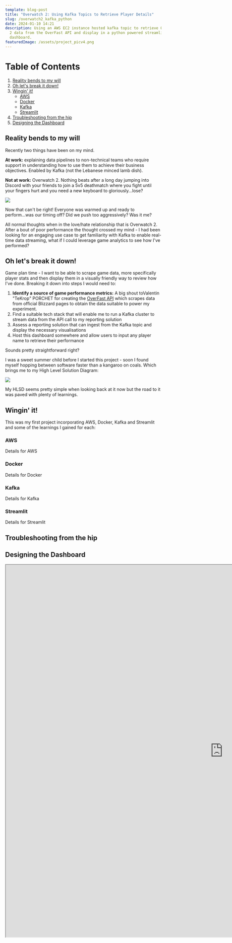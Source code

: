 ```yaml
---
template: blog-post
title: "Overwatch 2: Using Kafka Topics to Retrieve Player Details"
slug: /overwatch2_kafka_python
date: 2024-01-10 14:21
description: Using an AWS EC2 instance hosted kafka topic to retrieve Overwatch
  2 data from the OverFast API and display in a python powered streamlit
  dashboard.
featuredImage: /assets/project_picv4.png
---
```

<!DOCTYPE html>

<html>
<head>
	<title>Table of Contents</title>
</head>
<body>
	<h1>Table of Contents</h1>
	<ol>
		<!-- Link to section 1: Reality bends to my will -->
		<li><a href="#section1">Reality bends to my will</a></li>
		<!-- Link to section 2: Oh let's break it down! -->
		<li><a href="#section2">Oh let's break it down!</a></li>
		<!-- Link to section 3: Wingin' it! -->
		<li>
            <a href="#section3">Wingin' it!</a>
            <ul>
                <!-- Subheadings under section 3 -->
                <li><a href="#section3Sub1">AWS</a></li>
                <li><a href="#section3Sub2">Docker</a></li>
                <li><a href="#section3Sub3">Kafka</a></li>
                <li><a href="#section3Sub4">Streamlit</a></li>
            </ul>
        </li>
		<!-- Link to section 4: Troubleshooting from the hip -->
		<li><a href="#section4">Troubleshooting from the hip</a></li>
		<!-- Link to section 5: Designing the Dashboard -->
		<li><a href="#section5">Designing the Dashboard</a></li>
	</ol>            

<!--StartFragment-->

<!-- Section 1: Reality bends to my will --> 

<h2 id="section1">Reality bends to my will</h2> 

<p>

Recently two things have been on my mind.

**A﻿t work:** explaining data pipelines to non-technical teams who require support in understanding how to use them to achieve their business objectives. Enabled by Kafka (not the Lebanese minced lamb dish).

**N﻿ot at work:** Overwatch 2. Nothing beats after a long day jumping into Discord with your friends to join a 5v5 deathmatch where you fight until your fingers hurt and you need a new keyboard to gloriously...lose?

![](/assets/screenshot-2024-03-14-205258.png)

N﻿ow that can't be right! Everyone was warmed up and ready to perform...was our timing off? Did we push too aggressively? Was it me?

A﻿ll normal thoughts when in the love/hate relationship that is Overwatch 2. After a bout of poor performance the thought crossed my mind - I had been looking for an engaging use case to get familiarity with Kafka to enable real-time data streaming, what if I could leverage game analytics to see how I've performed?

</p> 

<!--StartFragment-->

<!-- Section 2: Oh let's break it down! --> 

<h2 id="section2">Oh let's break it down!</h2> 

<p>

G﻿ame plan time - I want to be able to scrape game data, more specifically player stats and then display them in a visually friendly way to review how I've done. Breaking it down into steps I would need to:

1. **Identify a source of game performance metrics:** A big shout toValentin "TeKrop" PORCHET for creating the [OverFast API](https://overfast-api.tekrop.fr/) which scrapes data from official Blizzard pages to obtain the data suitable to power my experiment.
2. F﻿ind a suitable tech stack that will enable me to run a Kafka cluster to stream data from the API call to my reporting solution
3. Assess a reporting solution that can ingest from the Kafka topic and display the necessary visualisations
4. H﻿ost this dashboard somewhere and allow users to input any player name to retrieve their performance

S﻿ounds pretty straightforward right? 

I﻿ was a sweet summer child before I started this project - soon I found myself hopping between software faster than a kangaroo on coals. Which brings me to my High Level Solution Diagram:

![](/assets/hlsd_kafka_ow2.drawio-7-.png)

M﻿y HLSD seems pretty simple when looking back at it now but the road to it was paved with plenty of learnings.

</p> 

<!--StartFragment-->

<!-- Section 3: Wingin' it! --> 

<h2 id="section3">Wingin' it!</h2> 

<p>

T﻿his was my first project incorporating AWS, Docker, Kafka and Streamlit and some of the learnings I gained for each:

<!-- Subheading 3.1 --> <h3 id="section3Sub1">AWS</h3> 

<p>

Details for AWS

</p>

<!-- Subheading 3.2 --> <h3 id="section3Sub2">Docker</h3> 

<p>

Details for Docker

</p>

<!-- Subheading 3.3 --> <h3 id="section3Sub3">K﻿afka</h3> 

<p>

Details for Kafka

</p>

<!-- Subheading 3.4 --> <h3 id="section3Sub4">S﻿treamlit</h3> 

<p>

Details for S﻿treamlit

</p>

</p> 

<!--StartFragment-->

<!-- Section 4: T﻿roubleshooting from the hip --> 

<h2 id="section3">T﻿roubleshooting from the hip</h2> 

<p>

</p> 

<!--StartFragment-->

<!-- Section 5: Designing the Dashboard --> 

<h2 id="section5">Designing the Dashboard</h2> 

<p>

<iframe src="https://d385mfa5ih9aaj.cloudfront.net" width="1400" height="1200" />

</p>